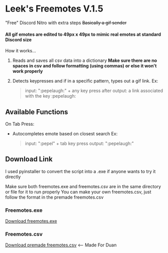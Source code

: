 # Leek's Freemotes V.1.5
 "Free" Discord Nitro with extra steps
 ~~Basically a gif sender~~
#### All gif emotes are edited to 49px x 49px to mimic real emotes at standard Discord size


How it works...

1. Reads and saves all csv data into a dictionary
**Make sure there are no spaces in csv and follow formatting (using commas) or else it won't work properly**

2. Detects keypresses and if in a specific pattern, types out a gif link.
	Ex:
	> input: ":pepelaugh:" + any key press after
	> output: a link associated with the key :pepelaugh:

## Available Functions

On Tab Press:
- Autocompletes emote based on closest search
 	Ex:
 	> input: ":pepel" + tab key press
 	> output: ":pepelaugh:"

## Download Link

I used pyinstaller to convert the script into a .exe if anyone wants to try it directly

Make sure both freemotes.exe and freemotes.csv are in the same directory or file for it to run properly
You can make your own freemotes.csv, just follow the format in the premade freemotes.csv

### Freemotes.exe
[Download freemotes.exe](https://github.com/minjualgae/Freemotes/raw/main/Freemotes/freemote.exe)

### Freemotes.csv
[Download premade freemotes.csv](https://drive.google.com/file/d/1VkETFiftPUtEsFZ20wx3ke3KJXkUc00H/view) <-- Made For Duan